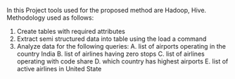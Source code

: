 In this Project tools used for the proposed method are Hadoop, Hive. Methodology used as follows:

1. Create tables with required attributes
2. Extract semi structured data into table using the load a command
3. Analyze data for the following queries:
A. list of airports operating in the country India
B. list of airlines having zero stops
C. list of airlines operating with code share
D. which country has highest airports
E. list of active airlines in United State
